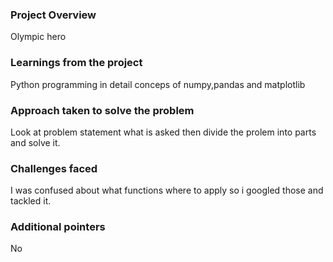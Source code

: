 ### Project Overview

 Olympic hero


### Learnings from the project

 Python programming in detail conceps of numpy,pandas and matplotlib


### Approach taken to solve the problem

 Look at problem statement what is asked then divide the prolem into parts and solve it.


### Challenges faced

 I was confused about what functions where to apply so i googled those and tackled it.


### Additional pointers

 No



